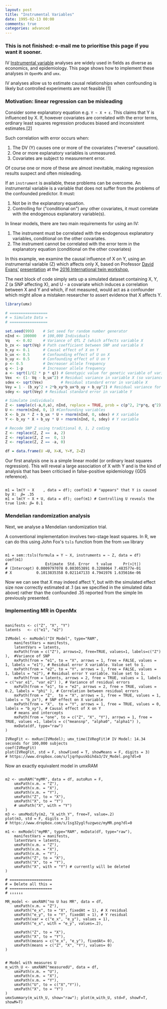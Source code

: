 ```yaml
---
layout: post
title: "Instrumental Variables"
date: 1995-02-13 00:00
comments: true
categories: advanced
---
```


### This is not finished: e-mail me to prioritise this page if you want it sooner.

IV [Instrumental variable](https://en.wikipedia.org/wiki/Instrumental_variable) analyses are widely used in fields as diverse as economics, and epidemiology. This page shows how to implement these analyses in `OpenMx` and `umx`.

IV analyses allow us to estimate causal relationships when confounding is likely but controlled experiments are not feasible [1]

### Motivation: linear regression can be misleading
Consider some explanatory equation e.g. `Y ~ X + ε`. This claims that Y is influenced by X. If, however covariates are correlated with the error terms, ordinary least squares regression produces biased and inconsistent estimates.[2]

Such correlation with error occurs when:

1. The DV (Y) causes one or more of the covariates ("reverse" causation).
2. One or more explanatory variables is unmeasured.
3. Covariates are subject to measurement error.

Of course one or more of these are almost inevitable, making regression results suspect and often misleading.

If an `instrument` is available, these problems can be overcome. An instrumental variable is a variable that does not suffer from the problems of the confounded predictor. It must:

1. Not be in the explanatory equation.
2. Controlling for ("conditional on") any other covariates, it must correlate with the endogenous explanatory variable(s).

In linear models, there are two main requirements for using an IV:

1. The instrument must be correlated with the endogenous explanatory variables, conditional on the other covariates.
2. The instrument cannot be correlated with the error term in the explanatory equation (conditional on the other covariates)


In this example, we examine the causal influence of X on Y, using an instrumental variable (Z) which affects only X, based on Professor [David Evans'](http://www.di.uq.edu.au/professor-david-evans) [presentation]() at the [2016 International twin workshop](), 

The next block of code simply sets up a simulated dataset containing X, Y, Z (a SNP affecting X), and U - a covariate which induces a correlation between X and Y and which, if not measured, would act as a confounder which might allow a mistaken researcher to assert evidence that X affects Y.

```r
library(umx)

# =================
# = Simulate Data =
# =================

set.seed(999)    # Set seed for random number generator
nInd <- 100000   # 100,000 Individuals
Vq   <- 0.02     # Variance of QTL Z (which affects variable X
b_zx <- sqrt(Vq) # Path coefficient between SNP and variable X
b_xy <- 0.1      # Causal effect of X on Y
b_ux <- 0.5      # Confounding effect of U on X
b_uy <- 0.5      # Confounding effect of U on Y
p <- 0.5         # Decreaser allele frequency
q <- 1-p         # Increaser allele frequency
a <- sqrt(1/(2 * p * q)) # Genotypic value for genetic variable of variance 1.0
Vex  <- (1- Vq - b_ux^2) # Residual variance in variable X (so variance adds up to one)
sdex <- sqrt(Vex)        # Residual standard error in variable X
Vey = 1 - (b_xy^2 + 2*b_xy*b_ux*b_uy + b_uy^2) # Residual variance for Y variable (so var adds up to 1.0)
sdey <- sqrt(Vey) # Residual standard error in variable Y

# Simulate individuals
Z <- sample(c(-a,0,a), nInd, replace = TRUE, prob = c(p^2, 2*p*q, q^2)) # Simulate genotypic values
U <- rnorm(nInd, 0, 1) #Confounding variables
X <- b_zx * Z + b_ux * U + rnorm(nInd, 0, sdex) # X variable
Y <- b_xy * X + b_uy * U + rnorm(nInd, 0, sdey) # Y variable

# Recode SNP Z using traditional 0, 1, 2 coding
Z <- replace(Z, Z ==  a, 2)
Z <- replace(Z, Z ==  0, 1)
Z <- replace(Z, Z == -a, 0)

df = data.frame(U =U, X=X, Y=Y, Z=Z)
```

Our first analysis one is a simple linear model (or ordinary least squares regression). This will reveal a large association of X with Y and is the kind of analysis that has been criticised in false-positive epidemiology {GDS reference}.

```splus
   
m1 = lm(Y ~ X    , data = df); coef(m1) # "appears" that Y is caused by X:  𝛽= .35
m1 = lm(Y ~ X + U, data = df); coef(m1) # Controlling U reveals the true link: 𝛽= 0.1

```

### Mendelian randomization analysis

Next, we analyse a Mendelian randomization trial.

A conventional implementation involves two-stage least squares. In R, we can do this using John Fox's `tsls` function from the from `sem` library

```splus

m1 = sem::tsls(formula = Y ~ X, instruments = ~ Z, data = df)
coef(m1)
#                 Estimate  Std. Error   t value     Pr(>|t|)
# (Intercept) 0.0009797078 0.003053891 0.3208064 7.483577e-01
# X           0.1013835358 0.021147133 4.7941976 1.635616e-06

```

Now we can see that X may indeed affect Y, but with the simulated effect size now correctly estimated at .1 (as we specified in the simulated data above) rather than the confounded .35 reported from the simple lm previously presented.


### Implementing MR in OpenMx

```splus

manifests <- c("Z", "X", "Y")
latents   <- c("e1", "e2")

IVModel <- mxModel("IV Model", type="RAM",
	manifestVars = manifests,
	latentVars = latents,
	mxPath(from = c("Z"), arrows=2, free=TRUE, values=1, labels=c("Z") ),  #Variance of SNP 
	mxPath(from = "e1", to = "X", arrows = 1, free = FALSE, values = 1, labels = "e1"), # Residual error X variable. Value set to 1.
	mxPath(from = "e2", to = "Y", arrows = 1, free = FALSE, values = 1, labels = "e2"), # Residual error Y variable. Value set to 1.
	mxPath(from = latents, arrows = 2, free = TRUE, values = 1, labels = c("var_e1", "var_e2") ), # Variance of residual errors
	mxPath(from = "e1", to = "e2", arrows = 2, free = TRUE, values = 0.2, labels = "phi" ), # Correlation between residual errors
	mxPath(from = "Z",  to = "X", arrows = 1, free = TRUE, values = 1, labels = "b_zx"), # SNP effect on X variable
	mxPath(from = "X",  to = "Y", arrows = 1, free = TRUE, values = 0, labels = "b_xy"), # Causal effect of X on Y
	# means and intercepts
	mxPath(from = "one", to = c("Z", "X", "Y"), arrows = 1, free = TRUE, values =1, labels = c("meansnp", "alpha0", "alpha1") ),
	mxData(df, type="raw")
)

IVRegFit <- mxRun(IVModel); umx_time(IVRegFit)# IV Model: 14.34 seconds for 100,000 subjects
coef(IVRegFit)
plot(IVRegFit, std = F, showFixed = T, showMeans = F, digits = 3)
# https://www.dropbox.com/s/ljqrhpuskbihda3/IV_Model.png?dl=0

```

Now an exactly equivalent model in umxRAM

```splus

m2 <- umxRAM("myMR", data = df, autoRun = F,
	umxPath(v.m. = "Z"),
	umxPath(v.m. = "X"),
	umxPath(v.m. = "Y"),
	umxPath("Z", to = "X"),
	umxPath("X", to = "Y")
	# umxPath("X", with = "Y")
)
m3 <- umxModify(m2, "X_with_Y", free=T, value=.2)
plot(m3, std = F, digits = 3)
# https://www.dropbox.com/s/1sg32yglfuzgwoz/myMR.png?dl=0

m1 <- mxModel("myMR", type="RAM", mxData(df, type="raw"),
	manifestVars = manifests,
	latentVars = latents,
	umxPath(v.m. = "Z"),
	umxPath(v.m. = "X"),
	umxPath(v.m. = "Y"),
	umxPath("Z", to = "X"),
	umxPath("X", to = "Y"),
	umxPath("X", with = "Y") # currently will be deleted	
)

# ===================
# = Delete all this =
# ===================
# ↓↓↓↓↓↓

MR_model <- umxRAM("no U has MR", data = df,
	umxPath(v.m. = "Z"),
	umxPath("e_x", to = "X", fixedAt = 1), # X residual
	umxPath("e_y", to = "Y", fixedAt = 1), # Y residual
	umxPath(var = c("e_x", "e_y"), values = 1),
	umxPath("e_x", with = "e_y", values=.2),

	umxPath("Z", to = "X"),
	umxPath("X", to = "Y"),
	umxPath(means = c("e_x", "e_y"), fixedAt= 0),
	umxPath(means = c("Z", "X", "Y"), values= 0)
)


# Model with measures U
m_with_U <- umxRAM("measuredU", data = df,
	umxPath(v.m. = "U"),
	umxPath(v.m. = "X"),
	umxPath(v.m. = "Y"),
	umxPath("U", to = c("X","Y")),
	umxPath("X", to = "Y")
)
umxSummary(m_with_U, show="raw"); plot(m_with_U, std=F, showF=T, showM=T)
    
```